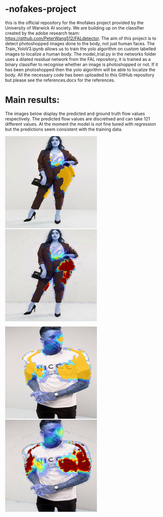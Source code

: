 # -nofakes-project
this is the official repository for the #nofakes project provided by the University of Warwick AI society. We are building up on the classifier created by the adobe research team: https://github.com/PeterWang512/FALdetector. The aim of this project is to detect photoshopped images done to the body, not just human faces. The Train_YoloV3.ipynb allows us to train the yolo algorithm on custom labelled images to localize a human body. The model_trial.py in the networks folder uses a dilated residual network from the FAL repository, it is trained as a binary classifier to recognise whether an image is photoshopped or not. If it has been photoshopped then the yolo algorithm will be able to localize the body. All the necessary code has been uploaded to this GitHub repository but please see the references.docx for the references.

# Main results:
The images below display the predicted and ground truth flow values respectively. The predicted flow values are discretised and can take 121 different values. At the moment the model is not fine tuned with regression but the predictions seem consistent with the training data. 
<p float="left">
  <img src="https://github.com/peterfazekas1999/-nofakes-project/blob/main/results_trial/t1_p.png" width ="300">
  <img src="https://github.com/peterfazekas1999/-nofakes-project/blob/main/results_trial/t1_r.png" width ="300">
</p>

<p float="left">
<img src="https://github.com/peterfazekas1999/-nofakes-project/blob/main/results_trial/t2_p.png" width ="300">
<img src="https://github.com/peterfazekas1999/-nofakes-project/blob/main/results_trial/t2_r.png" width ="300">
</p>

